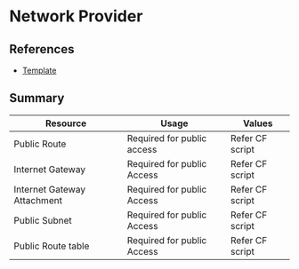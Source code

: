 # Network Provider

## References

* [Template](./../templates/bbb-on-aws-network.template.yaml)

## Summary

| Resource | Usage | Values
| ------------- | ------------- | ------------- |
| Public Route | Required for public access | Refer CF script |
| Internet Gateway | Required for public Access  | Refer CF script |
| Internet Gateway Attachment | Required for public Access  | Refer CF script |
| Public Subnet | Required for public Access  | Refer CF script |
| Public Route table | Required for public Access  | Refer CF script |